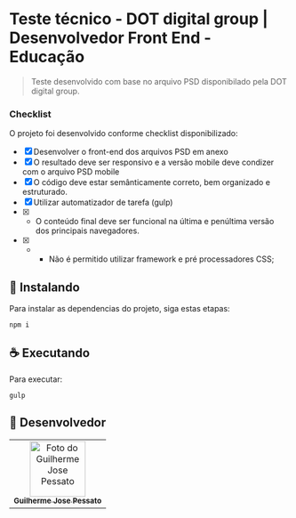 # Teste técnico - DOT digital group | Desenvolvedor Front End - Educação

> Teste desenvolvido com base no arquivo PSD disponibilado pela DOT digital group.

### Checklist

O projeto foi desenvolvido conforme checklist disponibilizado:

- [x] Desenvolver o front-end dos arquivos PSD em anexo
- [x] O resultado deve ser responsivo e a versão mobile deve condizer com o arquivo PSD mobile
- [x] O código deve estar semânticamente correto, bem organizado e estruturado.
- [x] Utilizar automatizador de tarefa (gulp)
- [x] - O conteúdo final deve ser funcional na última e penúltima versão dos principais navegadores.
- [x] - - Não é permitido utilizar framework e pré processadores CSS;


## 🚀 Instalando

Para instalar as dependencias do projeto, siga estas etapas:

```
npm i
```

## ☕ Executando

Para executar:

```
gulp
```

## 🤝 Desenvolvedor
<table>
  <tr>
    <td align="center">
      <a href="#">
        <img src="https://avatars.githubusercontent.com/u/44441473?s=400&u=265af1283c3c054a5a4a51711b0e05653f8cf21a&v=4" width="100px;" alt="Foto do Guilherme Jose Pessato"/><br>
        <sub>
          <b>Guilherme Jose Pessato</b>
        </sub>
      </a>
    </td>
  </tr>
</table>

